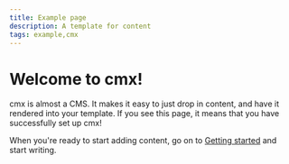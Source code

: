 ```yaml
---
title: Example page
description: A template for content
tags: example,cmx
---
```

# Welcome to cmx!
cmx is almost a CMS. It makes it easy to just drop in content, and have it rendered into your template. If you see this page, it means that you have successfully set up cmx!

When you're ready to start adding content, go on to [Getting started](/help.md) and start writing.
